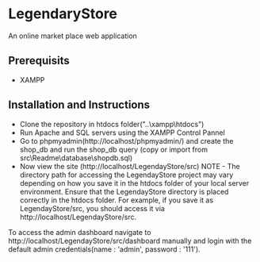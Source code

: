# LegendaryStore
An online market place web application


## Prerequisits
- XAMPP

## Installation and Instructions 

- Clone the repository in htdocs folder("..\xampp\htdocs")
- Run Apache and SQL servers using the XAMPP Control Pannel
- Go to phpmyadmin(http://localhost/phpmyadmin/) and create the shop_db and run the shop_db query (copy or import from src\Readme\database\shopdb.sql)
- Now view the site (http://localhost/LegendayStore/src)
NOTE - The directory path for accessing the LegendayStore project may vary depending on how you save it in the htdocs folder of your local server environment. Ensure that the LegendayStore directory is placed correctly in the htdocs folder. For example, if you save it as LegendayStore/src, you should access it via http://localhost/LegendayStore/src.

To access the admin dashboard navigate to http://localhost/LegendayStore/src/dashboard manually and login with the default admin credentials(name : 'admin', password : '111').
